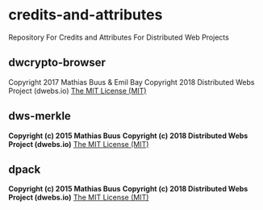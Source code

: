 # credits-and-attributes
Repository For Credits and Attributes For Distributed Web Projects

## dwcrypto-browser
Copyright 2017 Mathias Buus & Emil Bay
Copyright 2018 Distributed Webs Project (dwebs.io)
[The MIT License (MIT)](LICENSE_MIT)

## dws-merkle
**Copyright (c) 2015 Mathias Buus**
**Copyright (c) 2018 Distributed Webs Project (dwebs.io)**
[The MIT License (MIT)](LICENSE_MIT)

## dpack
**Copyright (c) 2015 Mathias Buus**
**Copyright (c) 2018 Distributed Webs Project (dwebs.io)**
[The MIT License (MIT)](LICENSE_MIT)

